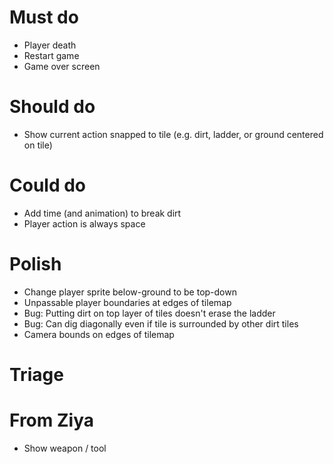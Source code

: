 # Must do

- Player death
- Restart game
- Game over screen

# Should do

- Show current action snapped to tile (e.g. dirt, ladder, or ground centered on tile)

# Could do

- Add time (and animation) to break dirt
- Player action is always space

# Polish

- Change player sprite below-ground to be top-down
- Unpassable player boundaries at edges of tilemap
- Bug: Putting dirt on top layer of tiles doesn't erase the ladder
- Bug: Can dig diagonally even if tile is surrounded by other dirt tiles
- Camera bounds on edges of tilemap

# Triage

# From Ziya

- Show weapon / tool
